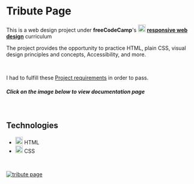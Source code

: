 # Tribute Page

This is a web design project under **freeCodeCamp**'s
[<img src='https://github.com/dewslyse/personal-portfolio-webpage/blob/main/freeCodeCampLogo.svg' alt='freecodecamp' height='20'>](https://www.freecodecamp.org/)
[**responsive web design**](https://www.freecodecamp.org/learn/responsive-web-design/) curriculum

The project provides the opportunity to practice HTML, plain CSS, visual design principles and concepts, Accessibility, and more.

<br>

I had to fulfill these [Project requirements](https://www.freecodecamp.org/learn/responsive-web-design/responsive-web-design-projects/build-a-tribute-page) in order to pass.

##### Click on the image below to view _documentation_ page

<br>

## Technologies
* <img src='https://www.flaticon.com/svg/vstatic/svg/1216/1216733.svg?token=exp=1616001194~hmac=7c009330d0ad48bad63d71be0903062a' alt='HTML' height='20'> HTML
* <img src='https://www.flaticon.com/svg/vstatic/svg/732/732190.svg?token=exp=1616001992~hmac=6e1a0f871e685ce3ba0cc58e3ce7ea1d' alt='CSS' height='20'> CSS 


<br>

[<img src="https://github.com/dewslyse/personal-portfolio-webpage/blob/main/tribute-page.jpg" alt="tribute page">](https://codepen.io/dewslyse/full/bGwzgYR)
